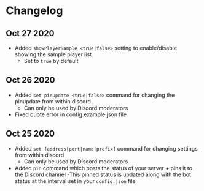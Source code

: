 # Changelog
## Oct 27 2020
- Added `showPlayerSample <true|false>` setting to enable/disable showing the sample player list.
  - Set to `true` by default

## Oct 26 2020
- Added `set pinupdate <true|false>` command for changing the pinupdate from within discord
  - Can only be used by Discord moderators
- Fixed quote error in config.example.json file

## Oct 25 2020
- Added `set [address|port|name|prefix]` command for changing settings from within discord
  - Can only be used by Discord moderators
- Added `pin` command which posts the status of your server + pins it to the Discord channel
  -This pinned status is updated along with the bot status at the interval set in your `config.json` file

